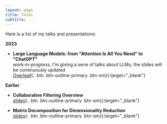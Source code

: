 ```yaml
---
layout: page
title: Talks
subtitle: ...
---
```


Here is a list of my talks and presentations:

**2023**

- **Large Language Models: from "Attention Is All You Need" to "ChatGPT"**   
  *work-in-progress*, I'm giving a serie of talks about LLMs, the slides will be continuously updated  
  [Overleaf](https://www.overleaf.com/read/rvwwvvwmxvyc){: .btn .btn-outline-primary .btn-sm}{:target="_blank"}
  

**Earlier**

- **Collaborative Filtering Overview**   
  [slides](Collaborative_Filtering_Overview.pdf){: .btn .btn-outline-primary .btn-sm}{:target="_blank"}
  
- **Matrix Decomposition for Dimensionality Reduction**   
  [slides](Matrix_Decomposition_for_Dimensionality_Reduction.pdf){: .btn .btn-outline-primary .btn-sm}{:target="_blank"}
